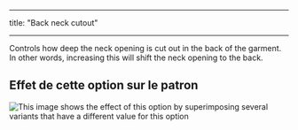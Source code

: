 - - -
title: "Back neck cutout"
- - -

Controls how deep the neck opening is cut out in the back of the garment. In other words, increasing this will shift the neck opening to the back.

## Effet de cette option sur le patron

![This image shows the effect of this option by superimposing several variants that have a different value for this option](yuri_backneckcutout_sample.svg "Effect of this option on the pattern")
